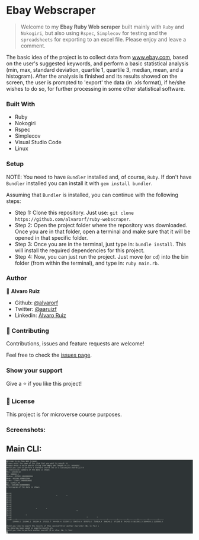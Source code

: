 # Ebay Webscraper

> Welcome to my **Ebay Ruby Web scraper** built mainly with `Ruby` and `Nokogiri`, but also using `Rspec`, `Simplecov` for testing and the `spreadsheets` for exporting to an excel file. Please enjoy and leave a comment.

The basic idea of the project is to collect data from www.ebay.com, based on the user's suggested keywords, and perform a basic statistical analysis (min, max, standard deviation, quartile 1, quartile 3, median, mean, and a histogram).
After the analysis is finished and its results showed on the screen, the user is prompted to 'export' the data (in .xls format), if he/she wishes to do so, for further processing in some other statistical software.

### Built With

- Ruby
- Nokogiri
- Rspec
- Simplecov
- Visual Studio Code
- Linux

### Setup

NOTE: You need to have `Bundler` installed and, of course, `Ruby`. If don't have `Bundler` installed you can install it with `gem install bundler`.

Assuming that `Bundler` is installed, you can continue with the following steps:
- Step 1: Clone this repository. Just use: `git clone https://github.com/alvarorf/ruby-webscraper`.
- Step 2: Open the project folder where the repository was downloaded. Once you are in that folder, open a terminal and make sure that it will be opened in that specific folder.
- Step 3: Once you are in the terminal, just type in: `bundle install`. This will install the required dependencies for this project.
- Step 4: Now, you can just run the project. Just move (or `cd`) into the bin folder (from within the terminal), and type in: `ruby main.rb`.

### Author

👤 **Alvaro Ruiz**

- Github: [@alvarorf](https://github.com/alvarorf)
- Twitter: [@aaruizf](https://twitter.com/aaruizf)
- Linkedin: [Álvaro Ruiz](https://www.linkedin.com/in/alvaro-andr%C3%A9s-ruiz-22810915a/)

### 🤝 Contributing

Contributions, issues and feature requests are welcome!

Feel free to check the [issues page](issues/).

### Show your support

Give a ⭐️ if you like this project!


### 📝 License

This project is for microverse course purposes.


### Screenshots:

## Main CLI:
![screenshot](/images/screenshot.png)
